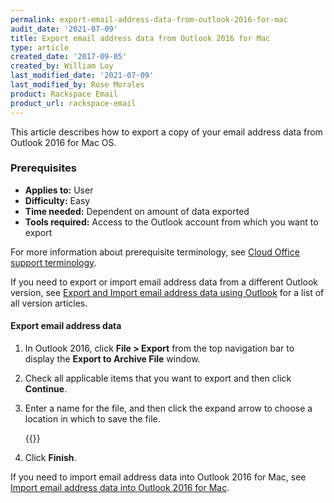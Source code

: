 ```yaml
---
permalink: export-email-address-data-from-outlook-2016-for-mac
audit_date: '2021-07-09'
title: Export email address data from Outlook 2016 for Mac
type: article
created_date: '2017-09-05'
created_by: William Loy
last_modified_date: '2021-07-09'
last_modified_by: Rose Morales
product: Rackspace Email
product_url: rackspace-email
---
```


This article describes how to export a copy of your email address data from Outlook 2016 for Mac OS.

### Prerequisites

- **Applies to:** User
- **Difficulty:** Easy
- **Time needed:** Dependent on amount of data exported
- **Tools required:**  Access to the Outlook account from which you want to
  export

For more information about prerequisite terminology, see
[Cloud Office support terminology](/support/how-to/cloud-office-support-terminology/).

If you need to export or import email address data from a different Outlook
version, see [Export and Import email address data using Outlook](/support/how-to/export-and-import-email-address-data-using-outlook)
for a list of all version articles.

#### Export email address data

1. In Outlook 2016, click **File > Export** from the top navigation bar to
   display the **Export to Archive File** window.

2. Check all applicable items that you want to export and then click
   **Continue**.

3. Enter a name for the file, and then click the expand arrow to choose a
   location in which to save the file.

    {{<image src="audit-export2016.png" alt="" title="">}}

4. Click **Finish**.

If you need to import email address data into Outlook 2016 for Mac, see [Import email address data into Outlook 2016 for Mac](/support/how-to/import-email-address-data-into-outlook-2016-for-mac).
